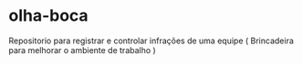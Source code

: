 # olha-boca
Repositorio para registrar e controlar infrações de uma equipe ( Brincadeira para melhorar o ambiente de trabalho )
